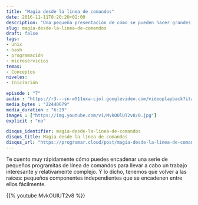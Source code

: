 ```yaml
---
title: "Magia desde la línea de comandos"
date: 2016-11-11T8:20:20+02:00
description: "Una pequeña presentación de cómo se pueden hacer grandes cosas con pequeños programas."
slug: magia-desde-la-linea-de-comandos
draft: false
tags:
- unix
- bash
- programación
- microservicios
temas:
- Conceptos
niveles:
- Iniciación

episode : "7"
audio : "https://r3---sn-w511uxa-cjol.googlevideo.com/videoplayback?itag=22&source=youtube&upn=G15cAR5JGZ4&sparams=dur%2Cei%2Cid%2Cinitcwndbps%2Cip%2Cipbits%2Citag%2Clmt%2Cmime%2Cmm%2Cmn%2Cms%2Cmv%2Cpl%2Cratebypass%2Crequiressl%2Csource%2Cupn%2Cexpire&signature=9E9050BF679F8170ABD87A7568AC8A6CD2CA4517.4C37D2FF84B25B6B0ACD7186A518E2CC9F7099E4&requiressl=yes&initcwndbps=2307500&mime=video%2Fmp4&key=yt6&ratebypass=yes&mt=1479224952&dur=389.816&lmt=1478810557524770&ei=nS8rWOj-BsSZcIyKmbgC&ms=au&ipbits=0&mv=m&pl=26&ip=37.133.98.1&mn=sn-w511uxa-cjol&id=o-AIPovbQDchgQrH1l9NkOLRI9HgN3juwMKS0vjiHrhMjI&mm=31&expire=1479246845"
media_bytes : "22440079"
media_duration : "6:29"
images : ["https://img.youtube.com/vi/MvkOUlUT2v8/0.jpg"]
explicit : "no"

disqus_identifier: magia-desde-la-linea-de-comandos
disqus_title: Magia desde la línea de comandos
disqus_url: "https://programar.cloud/post/magia-desde-la-linea-de-comandos"
---      
```


Te cuento muy rápidamente cómo puedes encadenar una serie de pequeños programitas de línea de comandos para llevar a cabo un trabajo interesante y relativamente complejo. Y lo dicho, tenemos que volver a las raíces: pequeños componentes independientes que se encadenen entre ellos fácilmente.

{{% youtube MvkOUlUT2v8 %}}

<!--more-->